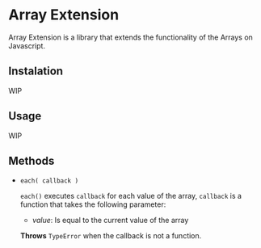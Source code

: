 # Array Extension

Array Extension is a library that extends the functionality of the Arrays on Javascript.

## Instalation

WIP

## Usage

WIP

## Methods

- `each( callback )`

  `each()` executes `callback` for each value of the array, `callback` is a function that takes the following parameter:
    - *value*: Is equal to the current value of the array
  
  **Throws** `TypeError` when the callback is not a function.
